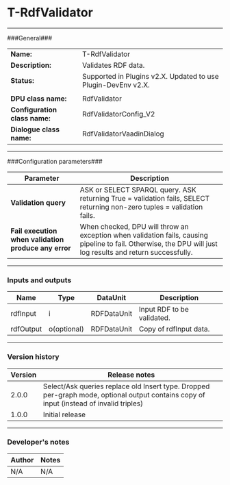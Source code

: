 # T-RdfValidator #
----------

###General###

|                              |                                                               |
|------------------------------|---------------------------------------------------------------|
|**Name:**                     |T-RdfValidator                                              |
|**Description:**              |Validates RDF data. |
|**Status:**                   |Supported in Plugins v2.X. Updated to use Plugin-DevEnv v2.X.       |
|                              |                                                               |
|**DPU class name:**           |RdfValidator     | 
|**Configuration class name:** |RdfValidatorConfig_V2                           |
|**Dialogue class name:**      |RdfValidatorVaadinDialog | 

***

###Configuration parameters###


|Parameter                        |Description                             |                                                        
|---------------------------------|----------------------------------------|
|**Validation query** | ASK or SELECT SPARQL query. ASK returning True = validation fails, SELECT returning non-zero tuples = validation fails.  |
|**Fail execution when validation produce any error** |When checked, DPU will throw an exception when validation fails, causing pipeline to fail. Otherwise, the DPU will just log results and return successfully. |

***

### Inputs and outputs ###

|Name                |Type       |DataUnit                         |Description                        |
|--------------------|-----------|---------------------------------|-----------------------------------|
|rdfInput |i |RDFDataUnit  |Input RDF to be validated.   |
|rdfOutput|o(optional) |RDFDataUnit  |Copy of rdfInput data. | 

***

### Version history ###

|Version            |Release notes                                   |
|-------------------|------------------------------------------------|
|2.0.0              | Select/Ask queries replace old Insert type. Dropped per-graph mode, optional output contains copy of input (instead of invalid triples)         |
|1.0.0              | Initial release        |

***

### Developer's notes ###

|Author            |Notes                 |
|------------------|----------------------|
|N/A               |N/A                   | 

